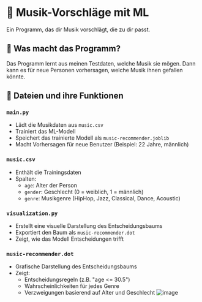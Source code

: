 # 🎵 Musik-Vorschläge mit ML

Ein Programm, das dir Musik vorschlägt, die zu dir passt.

## 🤔 Was macht das Programm?

Das Programm lernt aus meinen Testdaten, welche Musik sie mögen. Dann kann es für neue Personen vorhersagen, welche Musik ihnen gefallen könnte.

## 📁 Dateien und ihre Funktionen

### `main.py`
- Lädt die Musikdaten aus `music.csv`
- Trainiert das ML-Modell
- Speichert das trainierte Modell als `music-recommender.joblib`
- Macht Vorhersagen für neue Benutzer (Beispiel: 22 Jahre, männlich)

### `music.csv`
- Enthält die Trainingsdaten
- Spalten:
  - `age`: Alter der Person
  - `gender`: Geschlecht (0 = weiblich, 1 = männlich)
  - `genre`: Musikgenre (HipHop, Jazz, Classical, Dance, Acoustic)

### `visualization.py`
- Erstellt eine visuelle Darstellung des Entscheidungsbaums
- Exportiert den Baum als `music-recommender.dot`
- Zeigt, wie das Modell Entscheidungen trifft

### `music-recommender.dot`
- Grafische Darstellung des Entscheidungsbaums
- Zeigt:
  - Entscheidungsregeln (z.B. "age <= 30.5")
  - Wahrscheinlichkeiten für jedes Genre
  - Verzweigungen basierend auf Alter und Geschlecht
![image](https://github.com/user-attachments/assets/a53c8c20-e86e-4629-a866-3e7e9594d58e)